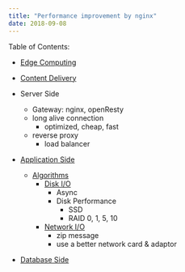 ```yaml
---
title: "Performance improvement by nginx"
date: 2018-09-08
---
```


Table of Contents:
* [Edge Computing]()
* [Content Delivery]() 
* Server Side
  * Gateway: nginx, openResty
  * long alive connection
    * optimized, cheap, fast 
  * reverse proxy
    * load balancer 
* [Application Side]()
  * [Algorithms]()   
    * [Disk I/O](#config-schema)
      * Async
      * Disk Performance  
        * SSD
        * RAID 0, 1, 5, 10    
    * [Network I/O](#loading-configuration)
      * zip message
      * use a better network card & adaptor 
   
* [Database Side]()



<!--stackedit_data:
eyJoaXN0b3J5IjpbNDU2OTQzODMsLTgyNDMwNzE4OCwyMTMwMj
A0MzM4LDcyNDY1MTM3MywtMTk3MDc0MjI4MF19
-->